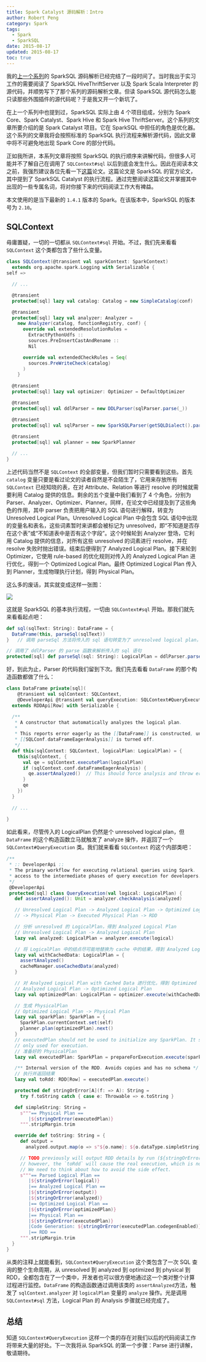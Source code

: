 ```yaml
---
title: Spark Catalyst 源码解析：Intro
author: Robert Peng
category: Spark
tags:
  - Spark
  - SparkSQL
date: 2015-08-17
updated: 2015-08-17
toc: true
---
```


我的[上一个系列](/sparksql_hive_thriftserver_source_1)的 SparkSQL 源码解析已经完结了一段时间了。当时我出于实习工作的需要阅读了 SparkSQL HiveThriftServer 以及 Spark Scala Interpreter 的源代码，并顺势写下了那个系列的源码解析文章。但读 SparkSQL 源代码怎么能只读那些外围插件的源代码呢？于是我又开一个新坑了。

<!-- more -->

在上一个系列中也提到过，SparkSQL 实际上由 4 个项目组成，分别为 Spark Core、Spark Catalyst、Spark Hive 和 Spark Hive ThriftServer。这个系列的文章所要介绍的是 Spark Catalyst 项目。它在 SparkSQL 中担任的角色是优化器。这个系列的文章我将会按照标准的 SparkSQL 执行流程来解析源代码，因此文章中将不可避免地出现 Spark Core 的部分代码。

正如我所讲，本系列文章将按照 SparkSQL 的执行顺序来讲解代码，但很多人可能并不了解自己在调用了 `SQLContext#sql` 以后到底会发生什么。因此在阅读本文之前，我强烈建议各位先看一下[这篇](/file/SparkSQL.pdf)论文。这篇论文是 SparkSQL 的官方论文，其中提到了 SparkSQL Catalyst 的执行流程。通过完整阅读这篇论文并掌握其中出现的一些专属名词，将对你接下来的代码阅读工作大有裨益。

本文使用的是当下最新的 `1.4.1` 版本的 Spark。在该版本中，SparkSQL 的版本号为 `2.10`。

## SQLContext

毋庸置疑，一切的一切都从 `SQLContext#sql` 开始。不过，我们先来看看 `SQLContext` 这个类都包含了些什么变量。

```scala
class SQLContext(@transient val sparkContext: SparkContext)
  extends org.apache.spark.Logging with Serializable {
self =>

  // ...

  @transient
  protected[sql] lazy val catalog: Catalog = new SimpleCatalog(conf)

  @transient
  protected[sql] lazy val analyzer: Analyzer =
    new Analyzer(catalog, functionRegistry, conf) {
      override val extendedResolutionRules =
        ExtractPythonUdfs ::
        sources.PreInsertCastAndRename ::
        Nil

      override val extendedCheckRules = Seq(
        sources.PreWriteCheck(catalog)
      )
    }
	
  @transient
  protected[sql] lazy val optimizer: Optimizer = DefaultOptimizer

  @transient
  protected[sql] val ddlParser = new DDLParser(sqlParser.parse(_))

  @transient
  protected[sql] val sqlParser = new SparkSQLParser(getSQLDialect().parse(_))
  
  @transient
  protected[sql] val planner = new SparkPlanner

  // ...
}
```

上述代码当然不是 `SQLContext` 的全部变量，但我们暂时只需要看到这些。首先 `catalog` 变量只要是看过论文的读者自然是不会陌生了，它用来存放所有 `SQLContext` 已经知晓的表，在对 Attribute、Relation 等进行 resolve 的时候就需要利用 Catalog 提供的信息。剩余的五个变量中我们看到了 4 个角色，分别为 Parser、Analyzer、Optimizer、Planner。同样，在论文中已经提及到了这些角色的作用，其中 parser 负责把用户输入的 SQL 语句进行解释，转变为 Unresolved Logical Plan。Unresolved Logical Plan 中会包含 SQL 语句中出现的变量名和表名，这些词素暂时来讲都会被标记为 unresolved，即“不知道是否存在这个表”或“不知道表中是否有这个字段”。这个时候轮到 Analyzer 登场，它利用 Catalog 提供的信息，对所有这些 unresolved 的词素进行 resolve，并在 resolve 失败时抛出错误。结束后便得到了 Analyzed Logical Plan。接下来轮到 Optimizer，它使用 rule-based 的优化规则对传入的 Analyzed Logical Plan 进行优化，得到一个 Optimized Logical Plan。最终 Optimized Logical Plan 传入到 Planner，生成物理执行计划，得到 Physical Plan。

这么多的废话，其实就变成这样一张图：

![](/img/Spark-Catalyst@1.png)

这就是 SparkSQL 的基本执行流程，一切由 `SQLContext#sql` 开始。那我们就先来看看起点吧：

```scala
def sql(sqlText: String): DataFrame = {
  DataFrame(this, parseSql(sqlText))
}	// 调用 parseSql 方法将传入的 sql 语句转变为了 unresolved logical plan，并用来实例化了一个 DataFrame

// 调用了 ddlParser 的 parse 函数来解析传入的 sql 语句
protected[sql] def parseSql(sql: String): LogicalPlan = ddlParser.parse(sql, false)
```

好，到此为止，Parser 的代码我们留到下次。我们先去看看 `DataFrame` 的那个构造函数都做了什么：

```scala
class DataFrame private[sql](
    @transient val sqlContext: SQLContext,
    @DeveloperApi @transient val queryExecution: SQLContext#QueryExecution)
  extends RDDApi[Row] with Serializable {

  /**
   * A constructor that automatically analyzes the logical plan.
   *
   * This reports error eagerly as the [[DataFrame]] is constructed, unless
   * [[SQLConf.dataFrameEagerAnalysis]] is turned off.
   */
  def this(sqlContext: SQLContext, logicalPlan: LogicalPlan) = {
    this(sqlContext, {
      val qe = sqlContext.executePlan(logicalPlan)
      if (sqlContext.conf.dataFrameEagerAnalysis) {
        qe.assertAnalyzed()  // This should force analysis and throw errors if there are any
      }
      qe
    })
  }
  
  // ...
  
}
```

如此看来，尽管传入的 LogicalPlan 仍然是个 unresolved logical plan，但 `DataFrame` 的这个构造函数立马就触发了 analyze 操作，并返回了一个 `SQLContext#QueryExecution` 类。我们就来看看 `SQLContext` 的这个内部类吧：

```scala
/**
 * :: DeveloperApi ::
 * The primary workflow for executing relational queries using Spark.  Designed to allow easy
 * access to the intermediate phases of query execution for developers.
 */
 @DeveloperApi
 protected[sql] class QueryExecution(val logical: LogicalPlan) {
   def assertAnalyzed(): Unit = analyzer.checkAnalysis(analyzed)

   // Unresolved Logical Plan -> Analyzed Logical Plan -> Optimized Logical Plan
   // -> Physical Plan -> Executed Physical Plan -> RDD

   // 分析 unresolved 的 LogicalPlan，得到 Analyzed Logical Plan
   // Unresolved Logical Plan -> Analyzed Logical Plan
   lazy val analyzed: LogicalPlan = analyzer.execute(logical)

   // 将 LogicalPlan 中的结点尽可能地替换为 cache 中的结果，得到 Analyzed Logical Plan with Cached Data
   lazy val withCachedData: LogicalPlan = {
     assertAnalyzed()
     cacheManager.useCachedData(analyzed)
   }

   // 对 Analyzed Logical Plan with Cached Data 进行优化，得到 Optimized Logical Plan
   // Analyzed Logical Plan -> Optimized Logical Plan
   lazy val optimizedPlan: LogicalPlan = optimizer.execute(withCachedData)

   // 生成 PhysicalPlan
   // Optimized Logical Plan -> Physical Plan
   lazy val sparkPlan: SparkPlan = {
     SparkPlan.currentContext.set(self)
     planner.plan(optimizedPlan).next()
   }
   // executedPlan should not be used to initialize any SparkPlan. It should be
   // only used for execution.
   // 准备好的 PhysicalPlan
   lazy val executedPlan: SparkPlan = prepareForExecution.execute(sparkPlan)

   /** Internal version of the RDD. Avoids copies and has no schema */
   // 执行并返回结果
   lazy val toRdd: RDD[Row] = executedPlan.execute()

   protected def stringOrError[A](f: => A): String =
     try f.toString catch { case e: Throwable => e.toString }

   def simpleString: String =
     s"""== Physical Plan ==
        |${stringOrError(executedPlan)}
     """.stripMargin.trim

   override def toString: String = {
     def output =
       analyzed.output.map(o => s"${o.name}: ${o.dataType.simpleString}").mkString(", ")

     // TODO previously will output RDD details by run (${stringOrError(toRdd.toDebugString)})
     // however, the `toRdd` will cause the real execution, which is not what we want.
     // We need to think about how to avoid the side effect.
     s"""== Parsed Logical Plan ==
        |${stringOrError(logical)}
        |== Analyzed Logical Plan ==
        |${stringOrError(output)}
        |${stringOrError(analyzed)}
        |== Optimized Logical Plan ==
        |${stringOrError(optimizedPlan)}
        |== Physical Plan ==
        |${stringOrError(executedPlan)}
        |Code Generation: ${stringOrError(executedPlan.codegenEnabled)}
        |== RDD ==
     """.stripMargin.trim
  }
}  
```

从类的注释上就能看到，`SQLContext#QueryExecution` 这个类包含了一次 SQL 查询的整个生命周期，从 unresolved 到 analyzed 到 optimized 到 physical 到 RDD，全都包含在了一个类中，开发者也可以很方便地通过这一个类对整个计算过程进行监控。`DataFrame` 的构造函数通过调用该类的 `assertAnalyzed`方法，触发了 `sqlContext.analyzer` 对 `logicalPlan` 变量的 `analyze` 操作。光是调用 `SQLContext#sql` 方法，Logical Plan 的 Analysis 步骤就已经完成了。

## 总结

知道 `SQLContext#QueryExecution` 这样一个类的存在对我们以后的代码阅读工作将带来大量的好处。下一次我将从 SparkSQL 的第一个步骤：Parse 进行讲解，敬请期待。
